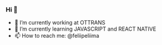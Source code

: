 ### Hi 👋



- 🔭 I’m currently working at OTTRANS
- 🌱 I’m currently learning JAVASCRIPT and REACT NATIVE
- 📫 How to reach me: @feliipeliima


